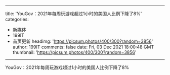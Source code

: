 
---
title: 'YouGov：2021年每周玩游戏超过1小时的美国人比例下降了8%'
categories: 
 - 新媒体
 - 199IT
 - 首页更新
headimg: 'https://picsum.photos/400/300?random=3856'
author: 199IT
comments: false
date: Fri, 03 Dec 2021 18:00:48 GMT
thumbnail: 'https://picsum.photos/400/300?random=3856'
---

<div>   
YouGov：2021年每周玩游戏超过1小时的美国人比例下降了8%  
</div>
            